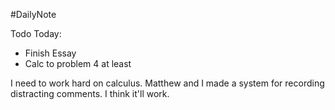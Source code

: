 #DailyNote 

Todo Today:
- Finish Essay
- Calc to problem 4 at least

I need to work hard on calculus. Matthew and I made a system for recording distracting comments. I think it'll work.